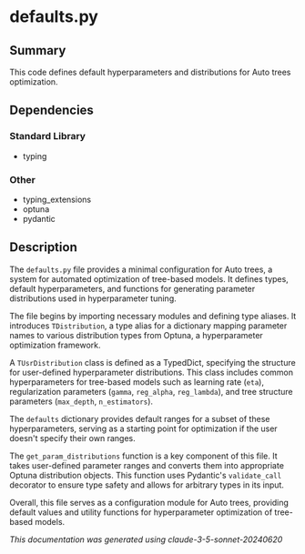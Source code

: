 # defaults.py

## Summary

This code defines default hyperparameters and distributions for Auto trees optimization.

## Dependencies

### Standard Library
- typing

### Other
- typing_extensions
- optuna
- pydantic

## Description

The `defaults.py` file provides a minimal configuration for Auto trees, a system for automated optimization of tree-based models. It defines types, default hyperparameters, and functions for generating parameter distributions used in hyperparameter tuning.

The file begins by importing necessary modules and defining type aliases. It introduces `TDistribution`, a type alias for a dictionary mapping parameter names to various distribution types from Optuna, a hyperparameter optimization framework.

A `TUsrDistribution` class is defined as a TypedDict, specifying the structure for user-defined hyperparameter distributions. This class includes common hyperparameters for tree-based models such as learning rate (`eta`), regularization parameters (`gamma`, `reg_alpha`, `reg_lambda`), and tree structure parameters (`max_depth`, `n_estimators`).

The `defaults` dictionary provides default ranges for a subset of these hyperparameters, serving as a starting point for optimization if the user doesn't specify their own ranges.

The `get_param_distributions` function is a key component of this file. It takes user-defined parameter ranges and converts them into appropriate Optuna distribution objects. This function uses Pydantic's `validate_call` decorator to ensure type safety and allows for arbitrary types in its input.

Overall, this file serves as a configuration module for Auto trees, providing default values and utility functions for hyperparameter optimization of tree-based models.

*This documentation was generated using claude-3-5-sonnet-20240620*
